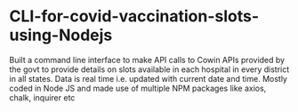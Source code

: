 # CLI-for-covid-vaccination-slots-using-Nodejs
Built a command line interface to make API calls to Cowin APIs provided by the govt to provide details on slots available in each hospital in every district in all states.
Data is real time i.e. updated with current date and time.
Mostly coded in Node JS and made use of multiple NPM packages like axios, chalk, inquirer etc
